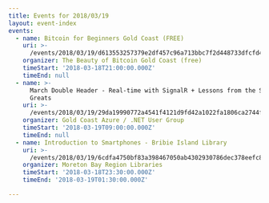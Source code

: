 ```yaml
---
title: Events for 2018/03/19
layout: event-index
events:
  - name: Bitcoin for Beginners Gold Coast (FREE)
    uri: >-
      /events/2018/03/19/d613553257379e2df457c96a713bbc7f2d448733dfcfd49bfec32ddf65e9c037
    organizer: The Beauty of Bitcoin Gold Coast (free)
    timeStart: '2018-03-18T21:00:00.000Z'
    timeEnd: null
  - name: >-
      March Double Header - Real-time with SignalR + Lessons from the Software
      Greats
    uri: >-
      /events/2018/03/19/29da19990772a4541f4121d9fd42a1022fa1806ca2744fc8f9fe0000cb06cd99
    organizer: Gold Coast Azure / .NET User Group
    timeStart: '2018-03-19T09:00:00.000Z'
    timeEnd: null
  - name: Introduction to Smartphones - Bribie Island Library
    uri: >-
      /events/2018/03/19/6cdfa4750bf83a398467050ab4302930786dec378eefc88152d132fd93730a2c
    organizer: Moreton Bay Region Libraries
    timeStart: '2018-03-18T23:30:00.000Z'
    timeEnd: '2018-03-19T01:30:00.000Z'

---
```

